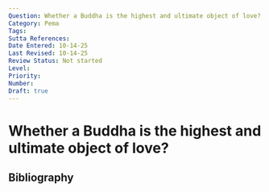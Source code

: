 ```yaml
---
Question: Whether a Buddha is the highest and ultimate object of love?
Category: Pema
Tags: 
Sutta References: 
Date Entered: 10-14-25
Last Revised: 10-14-25
Review Status: Not started
Level: 
Priority: 
Number: 
Draft: true
---
```


# Whether a Buddha is the highest and ultimate object of love?

## Bibliography

<!-- 

Notes:



-->